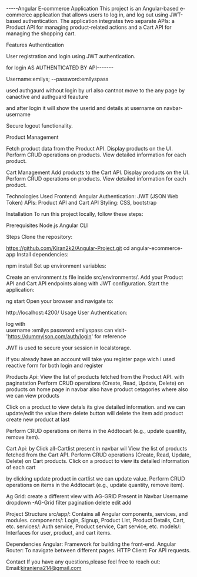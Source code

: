-----Angular E-commerce Application
This project is an Angular-based e-commerce application that allows users to  log in, and log out using JWT-based authentication. The application integrates two separate APIs: a Product API for managing product-related actions and a Cart API for managing the shopping cart.
 
Features
Authentication
 
User registration and login using JWT authentication.

for login    AS AUTHENTICATED BY API------- 

 Username:emilys;
--password:emilyspass

used authgaurd without login by url also cantnot move to the any page by canactive and authguard feauture

and after login it will show the userid and details at username on navbar- username



Secure logout functionality.
 
Product Management
 
Fetch product data from the Product API.
Display products on the UI.
Perform CRUD operations on products.
View detailed information for each product.
 
Cart Management
Add products to the Cart API.
Display products on the UI.
Perform CRUD operations on products.
View detailed information for each product.
 
Technologies Used
Frontend: Angular
Authentication: JWT (JSON Web Token)
APIs: Product API and Cart API
Styling: CSS, bootstrap
 
 
Installation
To run this project locally, follow these steps:
 
Prerequisites
Node.js
Angular CLI
 
 
Steps
Clone the repository:
 
 
https://github.com/Kiran2k2/Angular-Project.git
cd angular-ecommerce-app
Install dependencies:
 
 
npm install
Set up environment variables:
 
Create an environment.ts file inside src/environments/.
Add your Product API and Cart API endpoints along with JWT configuration.
Start the application:
 
 
ng start
Open your browser and navigate to:
 
 
http://localhost:4200/
Usage
User Authentication:
 





 log with  
  username :emilys
  password:emilyspass    can visit- 'https://dummyjson.com/auth/login' for reference
 
JWT is used to secure your session in localstorage.
 
 if you already have an account will take you register page wich i used reactive form for both login and register
 
Products Api:
View the list of products fetched from the Product API. with paginatation
Perform CRUD operations (Create, Read, Update, Delete) on products on home page 
in navbar also have product cetagories where also we can view products 

Click on a product to view detals its give  detailed information. and we can update/edit the value there 
delete button will delete the item 
add product create new product at last 

Perform CRUD operations on items in the Addtocart (e.g., update quantity, remove item).
 
Cart Api:
by Click all-Cartlist present in navbar wil 
View the list of products fetched from the Cart API.
Perform CRUD operations (Create, Read, Update, Delete) on Cart products.
Click on a product to view its detailed information of each cart 

by clicking update product in cartlist we can update value.
Perform CRUD operations on items in the Addtocart (e.g., update quantity, remove item).

Ag Grid:
create a different view with AG-GRID 
Present in Navbar Username dropdown -AG-Grid 
filter pagination delete edit add

 
Project Structure
src/app/: Contains all Angular components, services, and modules.
components/: Login, Signup, Product List, Product Details, Cart, etc.
services/: Auth service, Product service, Cart service, etc.
models/: Interfaces for user, product, and cart items.
 
Dependencies
Angular: Framework for building the front-end.
Angular Router: To navigate between different pages.
HTTP Client: For API requests.
 
 
Contact
If you have any questions,please feel free to reach out:
Email:kiranjena214@gmail.com








<!-- # AngularEcomm

This project was generated with [Angular CLI](https://github.com/angular/angular-cli) version 18.1.4.

## Development server

Run `ng serve` for a dev server. Navigate to `http://localhost:4200/`. The application will automatically reload if you change any of the source files.

## Code scaffolding

Run `ng generate component component-name` to generate a new component. You can also use `ng generate directive|pipe|service|class|guard|interface|enum|module`.

## Build

Run `ng build` to build the project. The build artifacts will be stored in the `dist/` directory.

## Running unit tests

Run `ng test` to execute the unit tests via [Karma](https://karma-runner.github.io).

## Running end-to-end tests

Run `ng e2e` to execute the end-to-end tests via a platform of your choice. To use this command, you need to first add a package that implements end-to-end testing capabilities.

## Further help

To get more help on the Angular CLI use `ng help` or go check out the [Angular CLI Overview and Command Reference](https://angular.dev/tools/cli) page. -->
